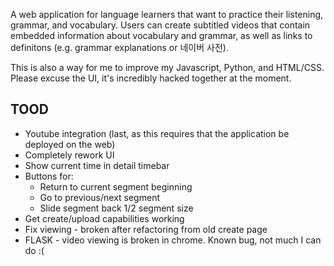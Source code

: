 A web application for language learners that want to practice their listening, grammar, and vocabulary. Users can create subtitled videos that contain embedded information about vocabulary and grammar, as well as links to definitons (e.g. grammar explanations or 네이버 사전).

This is also a way for me to improve my Javascript, Python, and HTML/CSS. Please excuse the UI, it's incredibly hacked together at the moment.

TOOD
----
* Youtube integration (last, as this requires that the application be deployed on the web)
* Completely rework UI
* Show current time in detail timebar
* Buttons for:
  * Return to current segment beginning
  * Go to previous/next segment
  * Slide segment back 1/2 segment size
* Get create/upload capabilities working
* Fix viewing - broken after refactoring from old create page
* FLASK - video viewing is broken in chrome. Known bug, not much I can do :(
